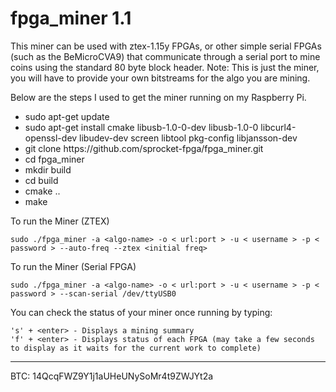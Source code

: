 # fpga_miner 1.1

This miner can be used with ztex-1.15y FPGAs, or other simple serial FPGAs (such as the BeMicroCVA9) that communicate through a serial port to mine coins using the standard 80 byte block header.  Note: This is just the miner, you will have to provide your own bitstreams for the algo you are mining.

Below are the steps I used to get the miner running on my Raspberry Pi.
<ul>
<li>sudo apt-get update</li>
<li>sudo apt-get install cmake libusb-1.0-0-dev libusb-1.0-0 libcurl4-openssl-dev libudev-dev screen libtool pkg-config libjansson-dev</li>
<li>git clone https://github.com/sprocket-fpga/fpga_miner.git</li>
 
<li>cd fpga_miner</li>
<li>mkdir build</li>
<li>cd build</li>
<li>cmake ..</li>
<li>make</li>
</ul>

To run the Miner (ZTEX)

    sudo ./fpga_miner -a <algo-name> -o < url:port > -u < username > -p < password > --auto-freq --ztex <initial freq>

To run the Miner (Serial FPGA)

    sudo ./fpga_miner -a <algo-name> -o < url:port > -u < username > -p < password > --scan-serial /dev/ttyUSB0
    
You can check the status of your miner once running by typing:

    's' + <enter> - Displays a mining summary
    'f' + <enter> - Displays status of each FPGA (may take a few seconds to display as it waits for the current work to complete)

________________________________________________________________________________________________

BTC: 14QcqFWZ9Y1j1aUHeUNySoMr4t9ZWJYt2a
